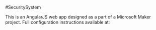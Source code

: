 #SecuritySystem

This is an AngularJS web app designed as a part of a Microsoft Maker project.  Full configuration instructions available at: